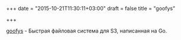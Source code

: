 +++
date = "2015-10-21T11:30:11+03:00"
draft = false
title = "goofys"

+++

<p><a href="https://github.com/kahing/goofys">goofys</a>&nbsp;- Быстрая файловая система для&nbsp;S3, написанная на Go.</p>

